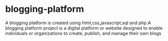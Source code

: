 # blogging-platform
A blogging platform is created using html,css,javascript,sql and php.A blogging platform project is a digital platform or website designed to enable individuals or organizations to create, publish, and manage their own blogs
